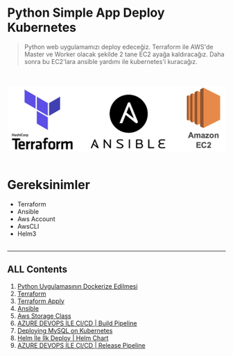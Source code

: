 # Python Simple App Deploy Kubernetes

> Python web uygulamamızı deploy edeceğiz. Terraform ile AWS'de Master ve Worker olacak şekilde 2 tane EC2 ayağa kaldıracağız. Daha sonra bu EC2'lara ansible yardımı ile kubernetes'i kuracağız.

<br /><br />
![N|Solid](./images/teranec2.png)
<br /><br />
# Gereksinimler
- Terraform
- Ansible
- Aws Account
- AwsCLI
- Helm3
<br /><br />

---
## ALL Contents

1. [Python Uygulamasının Dockerize Edilmesi](https://github.com/oguzzarci/pythonindevops/blob/master/1-DockerizeApp.md)
2. [Terraform](https://github.com/oguzzarci/pythonindevops/blob/master/2-Terraform.md)
3. [Terraform Apply](https://github.com/oguzzarci/pythonindevops/blob/master/3-TerraformApply.md)
4. [Ansible](https://github.com/oguzzarci/pythonindevops/blob/master/4-Ansible.md)
5. [Aws Storage Class](https://github.com/oguzzarci/pythonindevops/blob/master/5-AwsStorageClass.md)
6. [AZURE DEVOPS İLE CI/CD | Build Pipeline](https://github.com/oguzzarci/pythonindevops/blob/master/6-BuildPipeline.md)
7. [Deploying MySQL on Kubernetes](https://github.com/oguzzarci/pythonindevops/blob/master/7-DeployMysql.md)
8. [Helm İle İlk Deploy | Helm Chart](https://github.com/oguzzarci/pythonindevops/blob/master/7-DeployMysql.md)
9. [AZURE DEVOPS İLE CI/CD | Release Pipeline](https://github.com/oguzzarci/pythonindevops/blob/master/9-ReleasePipeline.md)